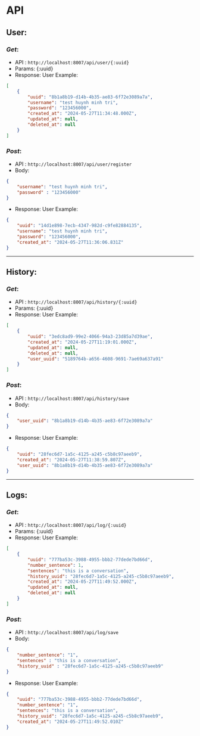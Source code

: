 # API
## User:
### *Get*: 
* API : `http://localhost:8007/api/user/{:uuid}`
* Params:  {:uuid}
* Response: User
Example: 
``` json 
[
    {
        "uuid": "8b1a8b19-d14b-4b35-ae83-6f72e3089a7a",
        "username": "test huynh minh tri",
        "password": "123456000",
        "created_at": "2024-05-27T11:34:48.000Z",
        "updated_at": null,
        "deleted_at": null
    }
]
```

### *Post*: 
* API : `http://localhost:8007/api/user/register`
* Body:
``` json
{
    "username": "test huynh minh tri",
    "password" : "123456000"
}
```
* Response: User
Example: 
``` json 
{
    "uuid": "14d1e898-7ecb-4347-982d-c9fe82884135",
    "username": "test huynh minh tri",
    "password": "123456000",
    "created_at": "2024-05-27T11:36:06.831Z"
}
```
--------------------------------------------------------------------
## History:
### *Get*: 
* API : `http://localhost:8007/api/history/{:uuid}`
* Params:  {:uuid}
* Response: User
Example: 
``` json 
[
    {
        "uuid": "3edc8ad9-99e2-4066-94a3-23d85a7d39ae",
        "created_at": "2024-05-27T11:19:01.000Z",
        "updated_at": null,
        "deleted_at": null,
        "user_uuid": "5189764b-a656-4608-9691-7ae69a637a91"
    }
]
```

### *Post*: 
* API : `http://localhost:8007/api/history/save`
* Body:
``` json
{
    "user_uuid": "8b1a8b19-d14b-4b35-ae83-6f72e3089a7a"
}
```
* Response: User
Example: 
``` json 
{
    "uuid": "28fec6d7-1a5c-4125-a245-c5b8c97aeeb9",
    "created_at": "2024-05-27T11:38:59.807Z",
    "user_uuid": "8b1a8b19-d14b-4b35-ae83-6f72e3089a7a"
}
```
------------------------------------------------------------------
## Logs:
### *Get*: 
* API : `http://localhost:8007/api/log/{:uuid}`
* Params:  {:uuid}
* Response: User
Example: 
``` json 
[
    {
        "uuid": "777ba53c-3988-4955-bbb2-77dede7bd66d",
        "number_sentence": 1,
        "sentences": "this is a conversation",
        "history_uuid": "28fec6d7-1a5c-4125-a245-c5b8c97aeeb9",
        "created_at": "2024-05-27T11:49:52.000Z",
        "updated_at": null,
        "deleted_at": null
    }
]
```

### *Post*: 
* API : `http://localhost:8007/api/log/save`
* Body:
``` json
{
    "number_sentence": "1",
    "sentences" : "this is a conversation",
    "history_uuid" : "28fec6d7-1a5c-4125-a245-c5b8c97aeeb9"
}
```
* Response: User
Example: 
``` json 
{
    "uuid": "777ba53c-3988-4955-bbb2-77dede7bd66d",
    "number_sentence": "1",
    "sentences": "this is a conversation",
    "history_uuid": "28fec6d7-1a5c-4125-a245-c5b8c97aeeb9",
    "created_at": "2024-05-27T11:49:52.010Z"
}
```
